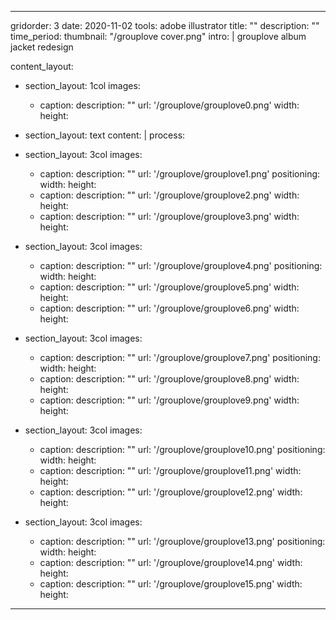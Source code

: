 ---

gridorder: 3
date: 2020-11-02
tools: adobe illustrator
title: ""
description: ""
time_period:
thumbnail: "/grouplove cover.png"
intro: |
 grouplove album jacket redesign

content_layout:
  - section_layout: 1col
    images:
      - caption:
        description: ""
        url: '/grouplove/grouplove0.png'
        width:
        height:

  - section_layout: text
    content: |
      process:

  - section_layout: 3col
    images:
      - caption:
        description: ""
        url: '/grouplove/grouplove1.png'
        positioning: 
        width:
        height:
      - caption:
        description: ""
        url: '/grouplove/grouplove2.png'
        width:
        height:
      - caption:
        description: ""
        url: '/grouplove/grouplove3.png'
        width:
        height:
 
  - section_layout: 3col
    images:
      - caption:
        description: ""
        url: '/grouplove/grouplove4.png'
        positioning: 
        width:
        height:
      - caption:
        description: ""
        url: '/grouplove/grouplove5.png'
        width:
        height:
      - caption:
        description: ""
        url: '/grouplove/grouplove6.png'
        width:
        height:

  - section_layout: 3col
    images:
      - caption:
        description: ""
        url: '/grouplove/grouplove7.png'
        positioning: 
        width:
        height:
      - caption:
        description: ""
        url: '/grouplove/grouplove8.png'
        width:
        height:
      - caption:
        description: ""
        url: '/grouplove/grouplove9.png'
        width:
        height:

  - section_layout: 3col
    images:
      - caption:
        description: ""
        url: '/grouplove/grouplove10.png'
        positioning: 
        width:
        height:
      - caption:
        description: ""
        url: '/grouplove/grouplove11.png'
        width:
        height:
      - caption:
        description: ""
        url: '/grouplove/grouplove12.png'
        width:
        height:

  - section_layout: 3col
    images:
      - caption:
        description: ""
        url: '/grouplove/grouplove13.png'
        positioning: 
        width:
        height:
      - caption:
        description: ""
        url: '/grouplove/grouplove14.png'
        width:
        height:
      - caption:
        description: ""
        url: '/grouplove/grouplove15.png'
        width:
        height:
---